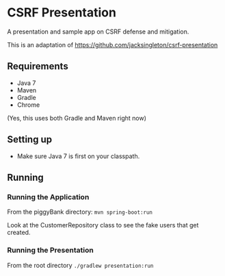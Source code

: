 # CSRF Presentation #

A presentation and sample app on CSRF defense and mitigation.

This is an adaptation of https://github.com/jacksingleton/csrf-presentation

## Requirements ##
- Java 7
- Maven
- Gradle
- Chrome

(Yes, this uses both Gradle and Maven right now)

## Setting up ##
- Make sure Java 7 is first on your classpath.

## Running ##

### Running the Application ###
From the piggyBank directory: `mvn spring-boot:run`

Look at the CustomerRepository class to see the fake users that get created.

### Running the Presentation ###
From the root directory `./gradlew presentation:run`
